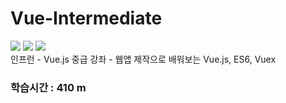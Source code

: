 # Vue-Intermediate
<img src ="https://img.shields.io/badge/vue-2.6.11-green"/> <img src = "https://img.shields.io/badge/vuex-3.0.1-green"/> <img src = "https://img.shields.io/badge/javaScript-ES6-orange"/>
<br> 인프런 - Vue.js 중급 강좌 - 웹앱 제작으로 배워보는 Vue.js, ES6, Vuex
### 학습시간 : 410 m
